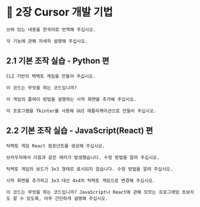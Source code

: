 # 📕 2장 Cursor 개발 기법

```
쓰여 있는 내용을 한국어로 번역해 주십시오.
```

```
각 기능에 관해 자세히 설명해 주십시오.
```

## 2.1 기본 조작 실습 - Python 편

```
CLI 기반의 택택토 게임을 만들어 주십시오.
```

```
이 코드는 무엇을 하는 코드입니까?
```

```
이 게임의 플레이 방법을 설명하는 시작 화면을 추가해 주십시오.
```

```
이 프로그램을 Tkinter를 사용해 GUI 애플리케이션으로 만들어 주십시오.
```

## 2.2 기본 조작 실습 - JavaScript(React) 편

```
틱택토 게임 React 컴포넌트를 생성해 주십시오.
```

```
브라우저에서 다음과 같은 에러가 발생했습니다. 수정 방법을 알려 주십시오.
```

```
틱택토 게임의 보드가 3x3 형태로 표시되지 않습니다. 수정 방법을 알려 주십시오.
```

```
시작 화면을 추가하고 3x3 대신 4x4의 틱택토 게임으로 변경해 주십시오.
```

```
이 코드는 무엇을 하는 코드입니까? JavaScript나 React에 관해 모르는 프로그래밍 초보자도 알 수 있도록, 아주 간단하게 설명해 주십시오.
```
